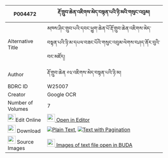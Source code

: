 |P004472|རྡོ་གྲུབ་ཆེན་འཇིགས་མེད་བསྟན་པའི་ཉི་མའི་གསུང་འབུམ། 
| --- | --- 
|Alternative Title |མཁས་ཤིང་གྲུབ་པའི་དབང་ཕྱུག་ཆེན་པོ་རྡོ་གྲུབ་ཆེན་འཇིགས་མེད་བསྟན་པའི་ཉི་མ་དཔལ་བཟང་པོའི་གསུང་འབུམ་ལེགས་བཤད་ནོར་བུའི་བང་མཛོད།
|Author| རྡོ་གྲུབ་ཆེན ༠༣་འཇིགས་མེད་བསྟན་པའི་ཉི་མ།
|BDRC ID | W25007
|Creator | Google OCR
|Number of Volumes| 7
|<img width="25" src="https://img.icons8.com/color/25/000000/edit-property.png">Edit Online| [<img width="25" src="https://avatars.githubusercontent.com/u/45091458?s=200&v=4"> Open in Editor](http://editor.openpecha.org/P004472)
|<img width="25" src="https://img.icons8.com/fluent/48/000000/download-2.png"/>  Download | [![](https://img.icons8.com/color/20/000000/txt.png)Plain Text](https://github.com/Openpecha/P004472/releases/download/v1/do_drubchen_jikme_tenpa_i_nyim_plain_P004472.zip), [![](https://img.icons8.com/color/20/000000/txt.png)Text with Pagination](https://github.com/Openpecha/P004472/releases/download/v1/do_drubchen_jikme_tenpa_i_nyim_pages_P004472.zip)
|<img width="25" src="https://img.icons8.com/plasticine/100/000000/pictures-folder.png"/>  Source Images | [<img width="25" src="https://library.bdrc.io/icons/BUDA-small.svg"> Images of text file open in BUDA](https://library.bdrc.io/show/bdr:W25007)